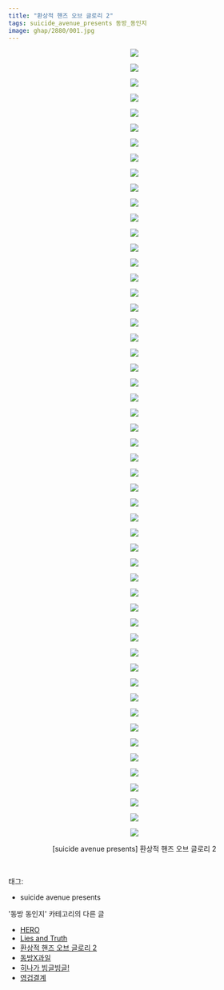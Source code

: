 ```yaml
---
title: "환상적 핸즈 오브 글로리 2"
tags: suicide_avenue_presents 동방_동인지
image: ghap/2880/001.jpg
---
```

<div class="article">
<p style="text-align: center; clear: none; float: none;"><img src="{{ site.nasurl }}/ghap/2880/001.jpg"/></p>
<p style="text-align: center; clear: none; float: none;"><img src="{{ site.nasurl }}/ghap/2880/002.jpg"/></p>
<p style="text-align: center; clear: none; float: none;"><img src="{{ site.nasurl }}/ghap/2880/003.jpg"/></p>
<p style="text-align: center; clear: none; float: none;"><img src="{{ site.nasurl }}/ghap/2880/004.jpg"/></p>
<p style="text-align: center; clear: none; float: none;"><img src="{{ site.nasurl }}/ghap/2880/005.jpg"/></p>
<p style="text-align: center; clear: none; float: none;"><img src="{{ site.nasurl }}/ghap/2880/006.jpg"/></p>
<p style="text-align: center; clear: none; float: none;"><img src="{{ site.nasurl }}/ghap/2880/007.jpg"/></p>
<p style="text-align: center; clear: none; float: none;"><img src="{{ site.nasurl }}/ghap/2880/008.jpg"/></p>
<p style="text-align: center; clear: none; float: none;"><img src="{{ site.nasurl }}/ghap/2880/009.jpg"/></p>
<p style="text-align: center; clear: none; float: none;"><img src="{{ site.nasurl }}/ghap/2880/010.jpg"/></p>
<p style="text-align: center; clear: none; float: none;"><img src="{{ site.nasurl }}/ghap/2880/011.jpg"/></p>
<p style="text-align: center; clear: none; float: none;"><img src="{{ site.nasurl }}/ghap/2880/012.jpg"/></p>
<p style="text-align: center; clear: none; float: none;"><img src="{{ site.nasurl }}/ghap/2880/013.jpg"/></p>
<p style="text-align: center; clear: none; float: none;"><img src="{{ site.nasurl }}/ghap/2880/014.jpg"/></p>
<p style="text-align: center; clear: none; float: none;"><img src="{{ site.nasurl }}/ghap/2880/015.jpg"/></p>
<p style="text-align: center; clear: none; float: none;"><img src="{{ site.nasurl }}/ghap/2880/016.jpg"/></p>
<p style="text-align: center; clear: none; float: none;"><img src="{{ site.nasurl }}/ghap/2880/017.jpg"/></p>
<p style="text-align: center; clear: none; float: none;"><img src="{{ site.nasurl }}/ghap/2880/018.jpg"/></p>
<p style="text-align: center; clear: none; float: none;"><img src="{{ site.nasurl }}/ghap/2880/019.jpg"/></p>
<p style="text-align: center; clear: none; float: none;"><img src="{{ site.nasurl }}/ghap/2880/020.jpg"/></p>
<p style="text-align: center; clear: none; float: none;"><img src="{{ site.nasurl }}/ghap/2880/021.jpg"/></p>
<p style="text-align: center; clear: none; float: none;"><img src="{{ site.nasurl }}/ghap/2880/022.jpg"/></p>
<p style="text-align: center; clear: none; float: none;"><img src="{{ site.nasurl }}/ghap/2880/023.jpg"/></p>
<p style="text-align: center; clear: none; float: none;"><img src="{{ site.nasurl }}/ghap/2880/024.jpg"/></p>
<p style="text-align: center; clear: none; float: none;"><img src="{{ site.nasurl }}/ghap/2880/025.jpg"/></p>
<p style="text-align: center; clear: none; float: none;"><img src="{{ site.nasurl }}/ghap/2880/026.jpg"/></p>
<p style="text-align: center; clear: none; float: none;"><img src="{{ site.nasurl }}/ghap/2880/027.jpg"/></p>
<p style="text-align: center; clear: none; float: none;"><img src="{{ site.nasurl }}/ghap/2880/028.jpg"/></p>
<p style="text-align: center; clear: none; float: none;"><img src="{{ site.nasurl }}/ghap/2880/029.jpg"/></p>
<p style="text-align: center; clear: none; float: none;"><img src="{{ site.nasurl }}/ghap/2880/030.jpg"/></p>
<p style="text-align: center; clear: none; float: none;"><img src="{{ site.nasurl }}/ghap/2880/031.jpg"/></p>
<p style="text-align: center; clear: none; float: none;"><img src="{{ site.nasurl }}/ghap/2880/032.jpg"/></p>
<p style="text-align: center; clear: none; float: none;"><img src="{{ site.nasurl }}/ghap/2880/033.jpg"/></p>
<p style="text-align: center; clear: none; float: none;"><img src="{{ site.nasurl }}/ghap/2880/034.jpg"/></p>
<p style="text-align: center; clear: none; float: none;"><img src="{{ site.nasurl }}/ghap/2880/035.jpg"/></p>
<p style="text-align: center; clear: none; float: none;"><img src="{{ site.nasurl }}/ghap/2880/036.jpg"/></p>
<p style="text-align: center; clear: none; float: none;"><img src="{{ site.nasurl }}/ghap/2880/037.jpg"/></p>
<p style="text-align: center; clear: none; float: none;"><img src="{{ site.nasurl }}/ghap/2880/038.jpg"/></p>
<p style="text-align: center; clear: none; float: none;"><img src="{{ site.nasurl }}/ghap/2880/039.jpg"/></p>
<p style="text-align: center; clear: none; float: none;"><img src="{{ site.nasurl }}/ghap/2880/040.jpg"/></p>
<p style="text-align: center; clear: none; float: none;"><img src="{{ site.nasurl }}/ghap/2880/041.jpg"/></p>
<p style="text-align: center; clear: none; float: none;"><img src="{{ site.nasurl }}/ghap/2880/042.jpg"/></p>
<p style="text-align: center; clear: none; float: none;"><img src="{{ site.nasurl }}/ghap/2880/043.jpg"/></p>
<p style="text-align: center; clear: none; float: none;"><img src="{{ site.nasurl }}/ghap/2880/044.jpg"/></p>
<p style="text-align: center; clear: none; float: none;"><img src="{{ site.nasurl }}/ghap/2880/045.jpg"/></p>
<p style="text-align: center; clear: none; float: none;"><img src="{{ site.nasurl }}/ghap/2880/046.jpg"/></p>
<p style="text-align: center; clear: none; float: none;"><img src="{{ site.nasurl }}/ghap/2880/047.jpg"/></p>
<p style="text-align: center; clear: none; float: none;"><img src="{{ site.nasurl }}/ghap/2880/048.jpg"/></p>
<p style="text-align: center; clear: none; float: none;"><img src="{{ site.nasurl }}/ghap/2880/049.jpg"/></p>
<p style="text-align: center; clear: none; float: none;"><img src="{{ site.nasurl }}/ghap/2880/050.jpg"/></p>
<p style="text-align: center; clear: none; float: none;"><img src="{{ site.nasurl }}/ghap/2880/051.jpg"/></p>
<p style="text-align: center; clear: none; float: none;"><img src="{{ site.nasurl }}/ghap/2880/052.jpg"/></p>
<p style="text-align: center; clear: none; float: none;"><img src="{{ site.nasurl }}/ghap/2880/053.jpg"/></p>
<p style="text-align: center; clear: none; float: none;">[suicide avenue presents] 환상적 핸즈 오브 글로리 2</p>
<p><br/></p>
</div><div class="tagTrail">
<p>태그: </p>
<ul>
<li>suicide avenue presents</li>
</ul>
</div><div class="another">
<p>'동방 동인지' 카테고리의 다른 글</p>
<ul>
<li><a href="/2016-12-10-ghap_2882">HERO</a></li>
<li><a href="/2016-12-10-ghap_2881">Lies and Truth</a></li>
<li><a href="/2016-12-10-ghap_2880">환상적 핸즈 오브 글로리 2</a></li>
<li><a href="/2016-12-10-ghap_2879">동방X과일</a></li>
<li><a href="/2016-12-10-ghap_2878">히나가 빙글빙글!</a></li>
<li><a href="/2016-12-10-ghap_2877">영겁결계</a></li>
</ul>
</div><div class="cb_module cb_fluid">
<div class="cb_wrt cb_profile">
</div><!-- commentList close -->
</div>